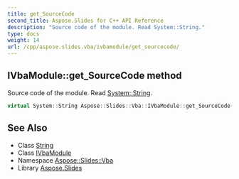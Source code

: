 ```yaml
---
title: get_SourceCode
second_title: Aspose.Slides for C++ API Reference
description: "Source code of the module. Read System::String."
type: docs
weight: 14
url: /cpp/aspose.slides.vba/ivbamodule/get_sourcecode/
---
```

## IVbaModule::get_SourceCode method


Source code of the module. Read [System::String](../../../system/string/).

```cpp
virtual System::String Aspose::Slides::Vba::IVbaModule::get_SourceCode()=0
```

## See Also

* Class [String](../../../system/string/)
* Class [IVbaModule](../)
* Namespace [Aspose::Slides::Vba](../../)
* Library [Aspose.Slides](../../../)
